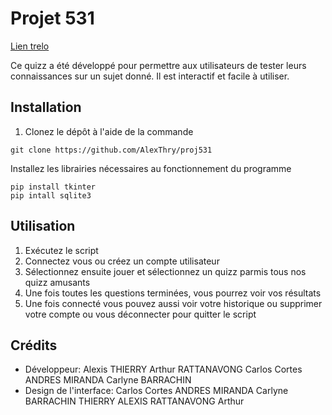 # Projet 531 

[Lien trelo](https://trello.com/invite/projet5312/ATTI3de70b5bf270f993241c1bebd8afb112FB6509E7)

Ce quizz a été développé pour permettre aux utilisateurs de tester leurs connaissances sur un sujet donné. Il est interactif et facile à utiliser.

## Installation

1. Clonez le dépôt à l'aide de la commande 

```
git clone https://github.com/AlexThry/proj531
```
Installez les librairies nécessaires au fonctionnement du programme
```
pip install tkinter
pip intall sqlite3
```

## Utilisation

1. Exécutez le script
2. Connectez vous ou créez un compte utilisateur
3. Sélectionnez ensuite jouer et sélectionnez un quizz parmis tous nos quizz amusants
4. Une fois toutes les questions terminées, vous pourrez voir vos résultats
5. Une fois connecté vous pouvez aussi voir votre historique ou supprimer votre compte ou vous déconnecter pour quitter le script

## Crédits

- Développeur: Alexis THIERRY Arthur RATTANAVONG Carlos Cortes ANDRES MIRANDA Carlyne BARRACHIN
- Design de l'interface: Carlos Cortes ANDRES MIRANDA Carlyne BARRACHIN THIERRY ALEXIS RATTANAVONG Arthur
